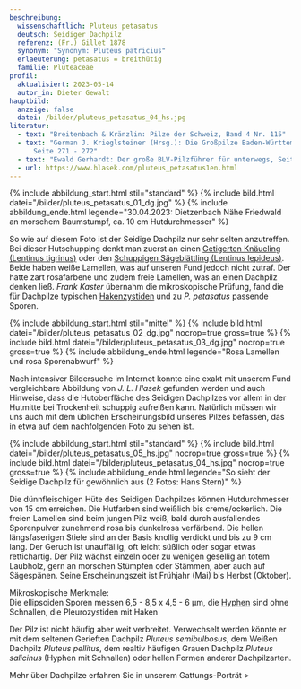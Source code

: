 ```yaml
---
beschreibung:
  wissenschaftlich: Pluteus petasatus
  deutsch: Seidiger Dachpilz
  referenz: (Fr.) Gillet 1878
  synonym: "Synonym: Pluteus patricius"
  erlaeuterung: petasatus = breithütig
  familie: Pluteaceae
profil:
  aktualisiert: 2023-05-14
  autor_in: Dieter Gewalt
hauptbild:
  anzeige: false
  datei: /bilder/pluteus_petasatus_04_hs.jpg
literatur:
  - text: "Breitenbach & Kränzlin: Pilze der Schweiz, Band 4 Nr. 115"
  - text: "German J. Krieglsteiner (Hrsg.): Die Großpilze Baden-Württembetgs Band 4,
      Seite 271 - 272"
  - text: "Ewald Gerhardt: Der große BLV-Pilzführer für unterwegs, Seite 54"
  - url: https://www.hlasek.com/pluteus_petasatus1en.html
---
```

{% include abbildung_start.html stil="standard" %}
{% include bild.html datei="/bilder/pluteus_petasatus_01_dg.jpg" %}
{% include abbildung_ende.html legende="30.04.2023: Dietzenbach Nähe Friedwald an morschem Baumstumpf, ca. 10 cm Hutdurchmesser" %}

So wie auf diesem Foto ist der Seidige Dachpilz nur sehr selten anzutreffen. Bei dieser Hutschupping denkt man zuerst an einen [Getigerten Knäueling (Lentinus tigrinus)](/pilze/lentinus-tigrinus-getigerter-knäueling) oder den [Schuppigen Sägeblättling (Lentinus lepideus)](/pilze/lentinus-lepideus-schuppiger-sägeblättling). Beide haben weiße Lamellen, was auf unseren Fund jedoch nicht zutraf. Der hatte zart rosafarbene und zudem freie Lamellen, was an einen Dachpilz denken ließ. *Frank Kaster* übernahm die mikroskopische Prüfung, fand die für Dachpilze typischen [Hakenzystiden](Zystiden "Glossar") und zu *P. petasatus* passende Sporen.

{% include abbildung_start.html stil="mittel" %}
{% include bild.html datei="/bilder/pluteus_petasatus_02_dg.jpg" nocrop=true gross=true %}
{% include bild.html datei="/bilder/pluteus_petasatus_03_dg.jpg" nocrop=true gross=true %}
{% include abbildung_ende.html legende="Rosa Lamellen und rosa Sporenabwurf" %}

Nach intensiver Bildersuche im Internet konnte eine exakt mit unserem Fund vergleichbare Abbildung von *J. L. Hlasek* gefunden werden und auch Hinweise, dass die Hutoberfläche des Seidigen Dachpilzes vor allem in der Hutmitte bei Trockenheit schuppig aufreißen kann. Natürlich müssen wir uns auch mit dem üblichen Erscheinungsbild unseres Pilzes befassen, das in etwa auf dem nachfolgenden Foto zu sehen ist.

{% include abbildung_start.html stil="standard" %}
{% include bild.html datei="/bilder/pluteus_petasatus_05_hs.jpg" nocrop=true gross=true %}
{% include bild.html datei="/bilder/pluteus_petasatus_04_hs.jpg" nocrop=true gross=true %}
{% include abbildung_ende.html legende="So sieht der Seidige Dachpilz für gewöhnlich aus (2 Fotos: Hans Stern)" %}

Die dünnfleischigen Hüte des Seidigen Dachpilzes können Hutdurchmesser von 15 cm erreichen. Die Hutfarben sind weißlich bis creme/ockerlich. Die freien Lamellen sind beim jungen Pilz weiß, bald durch ausfallendes Sporenpulver zunehmend rosa bis dunkelrosa verfärbend. Die hellen längsfaserigen Stiele sind an der Basis knollig verdickt und bis zu 9 cm lang. Der Geruch ist unauffällig, oft leicht süßlich oder sogar etwas rettichartig. Der Pilz wächst einzeln oder zu wenigen gesellig an totem Laubholz, gern an morschen Stümpfen oder Stämmen, aber auch auf Sägespänen. Seine Erscheinungszeit ist Frühjahr (Mai) bis Herbst (Oktober).

Mikroskopische Merkmale:\
Die ellipsoiden Sporen messen 6,5 - 8,5 x 4,5 - 6 µm, die [Hyphen](Hyphen "Glossar") sind ohne Schnallen, die Pleurozystiden mit Haken

Der Pilz ist nicht häufig aber weit verbreitet. Verwechselt werden könnte er mit dem seltenen Gerieften Dachpilz *Pluteus semibulbosus*, dem Weißen Dachpilz *Pluteus pellitus*, dem realtiv häufigen Grauen Dachpilz *Pluteus salicinus* (Hyphen mit Schnallen) oder hellen Formen anderer Dachpilzarten.

Mehr über Dachpilze erfahren Sie in unserem Gattungs-Porträt >